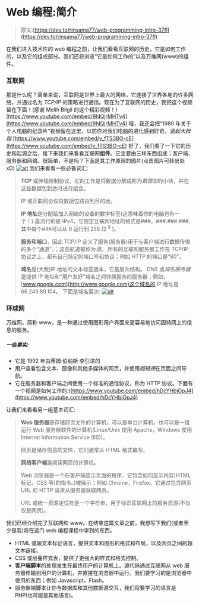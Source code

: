 # Web 编程:简介

> 原文:[https://dev.to/rinsama77/web-programming-intro-37fl](https://dev.to/rinsama77/web-programming-intro-37fl)

在我们进入技术性的 web 编程之前，让我们看看互联网的历史，它是如何工作的，以及它的组成部分。我们还将浏览“它是如何工作的”以及万维网(www)的组件。

### 互联网

那是什么呢？简单来说，互联网是世界上最大的网络，它连接了世界各地的许多网络，并通过名为 *TCP/IP* 的策略进行通信。现在为了互联网的历史，我把这个视频留在下面！(感谢 Melih Bilgil 的这个精彩视频！)
[https://www.youtube.com/embed/9hIQjrMHTv4](https://www.youtube.com/embed/9hIQjrMHTv4)
哦，我还会把“1980 年关于个人电脑的纪录片”视频留在这里，以防你对我们电脑的进化感到好奇。*竖起大拇指*
[https://www.youtube.com/embed/v_fTS3BO-cE](https://www.youtube.com/embed/v_fTS3BO-cE)
好了，我们看了一下它的历史和起源之后，接下来我们来看看互联网**组件**。它主要由三样东西组成；客户端、服务器和网络。很简单，不是吗？下面是其工作原理的图片(点击图片可转出处 xD)
[![alt](../Images/830908c0dd3b50c4f71d99d6d7f0add7.png "how internet works")](https://slideplayer.com/slide/4759393/) 
我们来看看一些必备词汇:

> **TCP** 或传输控制协议，它的工作是将数据分解成称为*数据包*的小块，并在这些数据包到达时进行组合。
> 
> IP 或互联网协议将数据包路由到目的地。
> 
> **IP 地址**是分配给加入网络的设备的数字标签(这意味着你的电脑也有一个！).最流行的是 IPv4，它规定互联网地址的格式是###。###.###.###;其中每个###可以从 0 运行到 255 (2 <sup>8</sup> )。
> 
> **服务和端口**，因此 TCP/IP 定义了服务(服务器)用于与客户端进行数据传输的多个“通道”。；这些航道被称为*港*。
> 所有的互联网服务都工作在 TCP/IP 协议之上，都有自己特定的端口号和协议；例如 HTTP 的端口是“80”。
> 
> **域名**是(大致)IP 地址的文本标签版本，它是层次结构。 *DNS* 或*域名服务器*是提供 IP 地址和“用户友好”域名之间转换服务的服务器；例如，[www.google.com](http://www.google.com)这个域名的 IP 地址是 66.249.89.104。
> 下面是域名层次:
> [![alt](../Images/92a4a3156d67f086e848211630652d95.png "domain name hierarchy")](http://www.cialfor.com/2016/02/03/domain-name-system-dns-caching/)

### 环球网

万维网，简称 www，是一种通过使用图形用户界面来更容易地访问因特网上的信息的服务。

##### 一些事实:

*   它是 1992 年由蒂姆·伯纳斯·李引进的
*   用户查看包含文本、图像和其他多媒体的网页，并使用*超链接*在页面之间导航。
*   它在服务器和客户端之间使用一个标准的通信协议，称为 HTTP 协议。下面有一个视频是如何工作的:)[https://www.youtube.com/embed/hDcYHbiOpJ4](https://www.youtube.com/embed/hDcYHbiOpJ4)

让我们来看看另一组基本词汇:

> **Web 服务器**是存储网页文件的计算机，可以是单台计算机，也可以是一组运行 Web 服务器软件的计算机(Linux/Unix 使用 Apache，Windows 使用 Internet Information Service (IIS))。
> 
> 网页是储存信息的文件，它们通常以 HTML 格式编写。
> 
> **网络客户端**是阅读网页的计算机。
> 
> Web 浏览器是一个在客户端显示页面的程序，它包含如何显示内容(HTML 标记、CSS 等)的指令。)被展示；例如 Chrome，Firefox。它通过包含网页 URL 的 HTTP 请求从服务器获取网页。
> 
> URL 或统一资源定位符是一个字符串，用于标识互联网上的服务资源(不仅仅是网页)。

我们已经介绍完了互联网和 www。在结束这篇文章之前，我想写下我们(或者至少是我)将在这门 web 编程课程中学到的东西。

*   HTML 或超文本标记语言，提供文本和图形的格式和布局，以及网页之间的超文本链接。
*   CSS 或层叠样式表，提供了更强大的样式和格式控制。
*   **客户端脚本**的处理发生在最终用户的计算机上。源代码通过互联网从 web 服务器传输到用户的计算机，并直接在浏览器中运行。我们要学习的是浏览器中使用的东西；例如 Javascript，Flash。
*   服务器端脚本让你与数据库和其他数据源交互，我们将要学习的语言是 PHP(也可能是其他语言)。